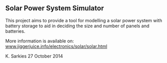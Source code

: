 Solar Power System Simulator
----------------------------

This project aims to provide a tool for modelling a solar power system with
battery storage to aid in deciding the size and number of panels and batteries.

More information is available on:
www.jiggerjuice.info/electronics/solar/solar.html

K. Sarkies
27 October 2014

